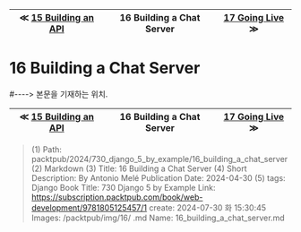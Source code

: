 
| ≪ [ 15 Building an API ](/packtpub/2024/730_django_5_by_example/15_building_an_api) | 16 Building a Chat Server | [ 17 Going Live ](/packtpub/2024/730_django_5_by_example/17_going_live) ≫ |
|:----:|:----:|:----:|

# 16 Building a Chat Server
#----> 본문을 기재하는 위치.



| ≪ [ 15 Building an API ](/packtpub/2024/730_django_5_by_example/15_building_an_api) | 16 Building a Chat Server | [ 17 Going Live ](/packtpub/2024/730_django_5_by_example/17_going_live) ≫ |
|:----:|:----:|:----:|

> (1) Path: packtpub/2024/730_django_5_by_example/16_building_a_chat_server
> (2) Markdown
> (3) Title: 16 Building a Chat Server
> (4) Short Description: By Antonio Melé Publication Date: 2024-04-30
> (5) tags: Django
> Book Title: 730 Django 5 by Example
> Link: https://subscription.packtpub.com/book/web-development/9781805125457/1
> create: 2024-07-30 화 15:30:45
> Images: /packtpub/img/16/
> .md Name: 16_building_a_chat_server.md

